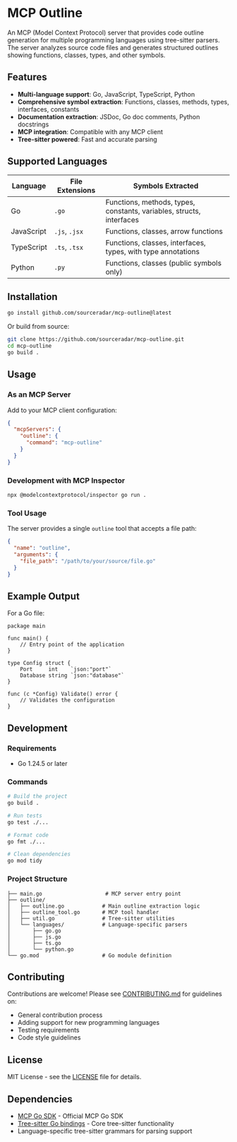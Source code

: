 # MCP Outline

An MCP (Model Context Protocol) server that provides code outline generation for multiple programming languages using tree-sitter parsers. The server analyzes source code files and generates structured outlines showing functions, classes, types, and other symbols.

## Features

- **Multi-language support**: Go, JavaScript, TypeScript, Python
- **Comprehensive symbol extraction**: Functions, classes, methods, types, interfaces, constants
- **Documentation extraction**: JSDoc, Go doc comments, Python docstrings
- **MCP integration**: Compatible with any MCP client
- **Tree-sitter powered**: Fast and accurate parsing

## Supported Languages

| Language   | File Extensions | Symbols Extracted |
|------------|-----------------|-------------------|
| Go         | `.go`           | Functions, methods, types, constants, variables, structs, interfaces |
| JavaScript | `.js`, `.jsx`   | Functions, classes, arrow functions |
| TypeScript | `.ts`, `.tsx`   | Functions, classes, interfaces, types, with type annotations |
| Python     | `.py`           | Functions, classes (public symbols only) |

## Installation

```bash
go install github.com/sourceradar/mcp-outline@latest
```

Or build from source:

```bash
git clone https://github.com/sourceradar/mcp-outline.git
cd mcp-outline
go build .
```

## Usage

### As an MCP Server

Add to your MCP client configuration:

```json
{
  "mcpServers": {
    "outline": {
      "command": "mcp-outline"
    }
  }
}
```

### Development with MCP Inspector

```bash
npx @modelcontextprotocol/inspector go run .
```

### Tool Usage

The server provides a single `outline` tool that accepts a file path:

```json
{
  "name": "outline",
  "arguments": {
    "file_path": "/path/to/your/source/file.go"
  }
}
```

## Example Output

For a Go file:

```
package main

func main() {
    // Entry point of the application
}

type Config struct {
    Port     int    `json:"port"`
    Database string `json:"database"`
}

func (c *Config) Validate() error {
    // Validates the configuration
}
```

## Development

### Requirements

- Go 1.24.5 or later

### Commands

```bash
# Build the project
go build .

# Run tests
go test ./...

# Format code
go fmt ./...

# Clean dependencies
go mod tidy
```

### Project Structure

```
├── main.go                    # MCP server entry point
├── outline/
│   ├── outline.go            # Main outline extraction logic
│   ├── outline_tool.go       # MCP tool handler
│   ├── util.go               # Tree-sitter utilities
│   └── languages/            # Language-specific parsers
│       ├── go.go
│       ├── js.go
│       ├── ts.go
│       └── python.go
└── go.mod                    # Go module definition
```

## Contributing

Contributions are welcome! Please see [CONTRIBUTING.md](CONTRIBUTING.md) for guidelines on:

- General contribution process
- Adding support for new programming languages
- Testing requirements
- Code style guidelines

## License

MIT License - see the [LICENSE](LICENSE) file for details.

## Dependencies

- [MCP Go SDK](https://github.com/modelcontextprotocol/go-sdk) - Official MCP Go SDK
- [Tree-sitter Go bindings](https://github.com/tree-sitter/go-tree-sitter) - Core tree-sitter functionality
- Language-specific tree-sitter grammars for parsing support